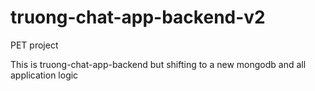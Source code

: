 # truong-chat-app-backend-v2
PET project

This is truong-chat-app-backend but shifting to a new mongodb and all application logic
